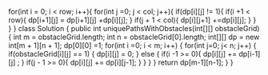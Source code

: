 for(int i = 0; i < row; i++){
for(int j =0; j < col; j++){
if(dp[i][j] != 1){
if(i +1 < row){
dp[i+1][j] = dp[i+1][j] +dp[i][j];
}
if(j + 1 < col){
dp[i][j+1] +=dp[i][j];
}
}
}
}
class Solution {
public int uniquePathsWithObstacles(int[][] obstacleGrid) {
int m = obstacleGrid.length;
int n = obstacleGrid[0].length;
int[][] dp = new int[m + 1][n + 1];
dp[0][0] =1;
for(int i =0; i < m; i++) {
for(int j=0; j< n; j++) {
if(obstacleGrid[i][j] == 1) {
dp[i][j] = 0;
} else {
if(i -1  >= 0){
dp[i][j] += dp[i-1][j] ;
}
if(j - 1 >= 0){
dp[i][j] += dp[i][j-1];
}
}
}
}
return dp[m-1][n-1];
}
}